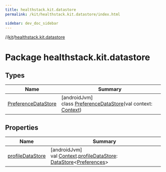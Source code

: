```yaml
---
title: healthstack.kit.datastore
permalink: /kit/healthstack.kit.datastore/index.html

sidebar: dev_doc_sidebar
---
```

//[kit](../../kit.html)/[healthstack.kit.datastore](index.html)



# Package healthstack.kit.datastore



## Types


| Name | Summary |
|---|---|
| [PreferenceDataStore](-preference-data-store/index.html) | [androidJvm]<br>class [PreferenceDataStore](-preference-data-store/index.html)(val context: [Context](https://developer.android.com/reference/kotlin/android/content/Context.html)) |


## Properties


| Name | Summary |
|---|---|
| [profileDataStore](profile-data-store.html) | [androidJvm]<br>val [Context](https://developer.android.com/reference/kotlin/android/content/Context.html).[profileDataStore](profile-data-store.html): [DataStore](https://developer.android.com/reference/kotlin/androidx/datastore/core/DataStore.html)&lt;[Preferences](https://developer.android.com/reference/kotlin/androidx/datastore/preferences/core/Preferences.html)&gt; |

